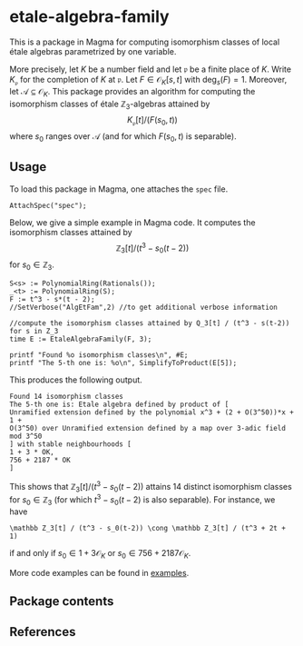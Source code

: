 # etale-algebra-family

This is a package in Magma for computing isomorphism classes of local étale algebras parametrized by one variable.

More precisely, let $K$ be a number field and let $\mathfrak p$ be a finite place of $K$. Write $K_{\mathfrak p}$ for the completion of $K$ at $\mathfrak p$. Let $F\in \mathcal O_K[s,t]$ with $\deg_s(F) = 1$. Moreover, let $\mathcal A\subseteq\mathcal O_K$. This package provides an algorithm for computing the isomorphism classes of étale $\mathbb Z_3$-algebras attained by
$$K_{\mathfrak p}[t] / (F(s_0,t))$$
where $s_0$ ranges over $\mathcal A$ (and for which $F(s_0,t)$ is separable).

## Usage

To load this package in Magma, one attaches the `spec` file.

```
AttachSpec("spec");
```

Below, we give a simple example in Magma code. It computes the isomorphism classes attained by
$$\mathbb Z_3[t] / (t^3 - s_0(t-2))$$
for $s_0\in\mathbb Z_3$.

```
S<s> := PolynomialRing(Rationals());
_<t> := PolynomialRing(S);
F := t^3 - s*(t - 2);
//SetVerbose("AlgEtFam",2) //to get additional verbose information

//compute the isomorphism classes attained by Q_3[t] / (t^3 - s(t-2)) for s in Z_3
time E := EtaleAlgebraFamily(F, 3);

printf "Found %o isomorphism classes\n", #E;
printf "The 5-th one is: %o\n", SimplifyToProduct(E[5]);
```

This produces the following output.

```
Found 14 isomorphism classes
The 5-th one is: Etale algebra defined by product of [
Unramified extension defined by the polynomial x^3 + (2 + O(3^50))*x + 1 + 
O(3^50) over Unramified extension defined by a map over 3-adic field mod 3^50
] with stable neighbourhoods [
1 + 3 * OK,
756 + 2187 * OK
]
```

This shows that $\mathbb Z_3[t] / (t^3 - s_0(t-2))$ attains $14$ distinct isomorphism classes for $s_0\in\mathbb Z_3$ (for which $t^3 - s_0(t-2)$ is also separable). For instance, we have
```
\mathbb Z_3[t] / (t^3 - s_0(t-2)) \cong \mathbb Z_3[t] / (t^3 + 2t + 1)
```
if and only if $s_0\in 1 + 3\mathcal O_K$ or $s_0\in 756 + 2187\mathcal O_K$.

More code examples can be found in [examples](examples).

## Package contents



## References

